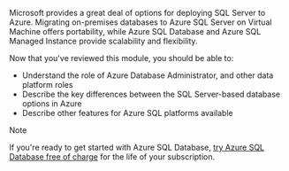 
Microsoft provides a great deal of options for deploying SQL Server to Azure. Migrating on-premises databases to Azure SQL Server on Virtual Machine offers portability, while Azure SQL Database and Azure SQL Managed Instance provide scalability and flexibility.

Now that you've reviewed this module, you should be able to:

- Understand the role of Azure Database Administrator, and other data platform roles
- Describe the key differences between the SQL Server-based database options in Azure
- Describe other features for Azure SQL platforms available

> [!NOTE]
> If you're ready to get started with Azure SQL Database, [try Azure SQL Database free of charge](/azure/azure-sql/database/free-offer) for the life of your subscription.
